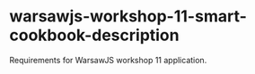 # warsawjs-workshop-11-smart-cookbook-description
Requirements for WarsawJS workshop 11 application.

